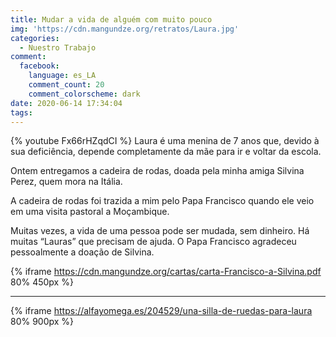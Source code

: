 ```yaml
---
title: Mudar a vida de alguém com muito pouco
img: 'https://cdn.mangundze.org/retratos/Laura.jpg'
categories:
  - Nuestro Trabajo
comment:
  facebook:
    language: es_LA
    comment_count: 20
    comment_colorscheme: dark
date: 2020-06-14 17:34:04
tags:
---
```

{% youtube Fx66rHZqdCI %}
Laura é uma menina de 7 anos que, devido à sua deficiência, depende completamente da mãe para ir e voltar da escola.

Ontem entregamos a cadeira de rodas, doada pela minha amiga Silvina Perez, quem mora na Itália.

A cadeira de rodas foi trazida a mim pelo Papa Francisco quando ele veio em uma visita pastoral a Moçambique.

Muitas vezes, a vida de uma pessoa pode ser mudada, sem dinheiro. Há muitas “Lauras” que precisam de ajuda. O Papa Francisco agradeceu pessoalmente a doação de Silvina.

{% iframe https://cdn.mangundze.org/cartas/carta-Francisco-a-Silvina.pdf 80% 450px %}

-------

{% iframe https://alfayomega.es/204529/una-silla-de-ruedas-para-laura 80% 900px %}
